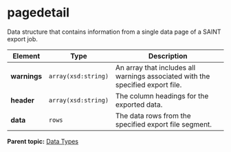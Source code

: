 # pagedetail

Data structure that contains information from a single data page of a SAINT export job.

|Element|Type|Description|
|-------|----|-----------|
|**warnings** |`array(xsd:string)` | An array that includes all warnings associated with the specified export file. |
|**header** |`array(xsd:string)` | The column headings for the exported data. |
|**data** |`rows` | The data rows from the specified export file segment. |

**Parent topic:** [Data Types](../data_types/c_data_types.md)


